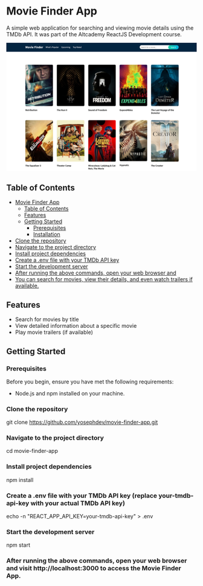 # Movie Finder App

A simple web application for searching and viewing movie details using the TMDb API. It was part of the Altcademy ReactJS Development course.

![Screenshot](screenshot.png)

## Table of Contents

- [Movie Finder App](#movie-finder-app)
  - [Table of Contents](#table-of-contents)
  - [Features](#features)
  - [Getting Started](#getting-started)
    - [Prerequisites](#prerequisites)
    - [Installation](#installation)
- [Clone the repository](#clone-the-repository)
- [Navigate to the project directory](#navigate-to-the-project-directory)
- [Install project dependencies](#install-project-dependencies)
- [Create a .env file with your TMDb API key](#create-a-env-file-with-your-tmdb-api-key)
- [Start the development server](#start-the-development-server)
- [After running the above commands, open your web browser and](#after-running-the-above-commands-open-your-web-browser-and)
- [You can search for movies, view their details, and even watch trailers if available.](#you-can-search-for-movies-view-their-details-and-even-watch-trailers-if-available)

## Features

- Search for movies by title
- View detailed information about a specific movie
- Play movie trailers (if available)

## Getting Started

### Prerequisites

Before you begin, ensure you have met the following requirements:

- Node.js and npm installed on your machine.

### Clone the repository 
git clone https://github.com/yosephdev/movie-finder-app.git

### Navigate to the project directory
cd movie-finder-app

### Install project dependencies
npm install

### Create a .env file with your TMDb API key (replace your-tmdb-api-key with your actual TMDb API key)
echo -n "REACT_APP_API_KEY=your-tmdb-api-key" > .env

### Start the development server
npm start

### After running the above commands, open your web browser and visit http://localhost:3000 to access the Movie Finder App.
